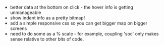 * better data at the bottom on click - the hover info is getting unmanageable
* show indent info as a pretty bitmap!
* add a simple responsive css so you can get bigger map on bigger screens
* need to do some as a % scale - for example, coupling 'soc' only makes sense relative to other bits of code.
